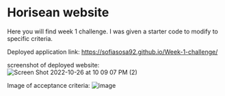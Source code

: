 # Horisean website 
Here you will find week 1 challenge. I was given a starter code to modify to specific criteria. 

Deployed application link: https://sofiasosa92.github.io/Week-1-challenge/ 

screenshot of deployed website:
![Screen Shot 2022-10-26 at 10 09 07 PM (2)](https://user-images.githubusercontent.com/115671262/198181988-e9e12dd5-c248-44cc-a530-8f5a4ac866a4.png)


Image of acceptance criteria:
![image](https://user-images.githubusercontent.com/115671262/198180305-c7aaf00f-0806-497a-ab17-898c1e4146df.png)
